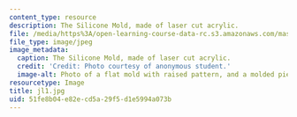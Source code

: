 ```yaml
---
content_type: resource
description: The Silicone Mold, made of laser cut acrylic.
file: /media/https%3A/open-learning-course-data-rc.s3.amazonaws.com/mas-962-special-topics-new-textiles-spring-2010/51fe8b04e82ecd5a29f5d1e5994a073b_jl1.jpg
file_type: image/jpeg
image_metadata:
  caption: The Silicone Mold, made of laser cut acrylic.
  credit: 'Credit: Photo courtesy of anonymous student.'
  image-alt: Photo of a flat mold with raised pattern, and a molded piece of silicone.
resourcetype: Image
title: jl1.jpg
uid: 51fe8b04-e82e-cd5a-29f5-d1e5994a073b
---
```

